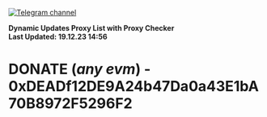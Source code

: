 [![Telegram channel](https://img.shields.io/endpoint?url=https://runkit.io/damiankrawczyk/telegram-badge/branches/master?url=https://t.me/n4z4v0d)](https://t.me/n4z4v0d) 

**Dynamic Updates Proxy List with Proxy Checker**  
**Last Updated: 19.12.23 14:56**

# DONATE (_any evm_) - 0xDEADf12DE9A24b47Da0a43E1bA70B8972F5296F2
